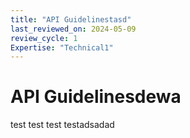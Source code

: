 ```yaml
---
title: "API Guidelinestasd"
last_reviewed_on: 2024-05-09
review_cycle: 1
Expertise: "Technical1"
---
```

# API Guidelinesdewa

test test test testadsadad
